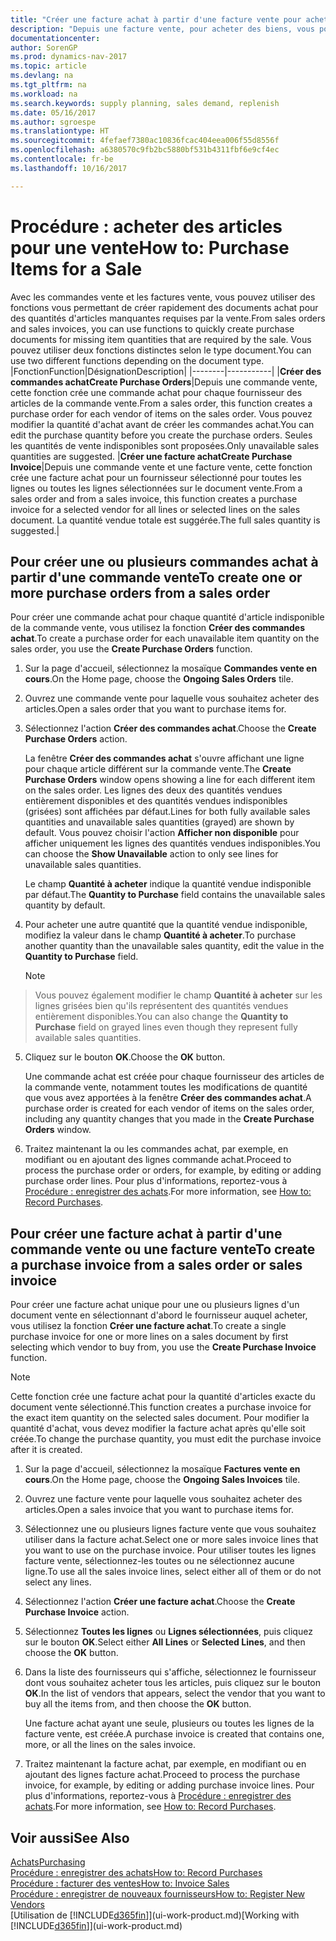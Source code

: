 ```yaml
---
title: "Créer une facture achat à partir d'une facture vente pour acheter des articles pour une vente"
description: "Depuis une facture vente, pour acheter des biens, vous pouvez créer une facture achat pour un fournisseur."
documentationcenter: 
author: SorenGP
ms.prod: dynamics-nav-2017
ms.topic: article
ms.devlang: na
ms.tgt_pltfrm: na
ms.workload: na
ms.search.keywords: supply planning, sales demand, replenish
ms.date: 05/16/2017
ms.author: sgroespe
ms.translationtype: HT
ms.sourcegitcommit: 4fefaef7380ac10836fcac404eea006f55d8556f
ms.openlocfilehash: a6380570c9fb2bc5880bf531b4311fbf6e9cf4ec
ms.contentlocale: fr-be
ms.lasthandoff: 10/16/2017

---
```

# <a name="how-to-purchase-items-for-a-sale"></a><span data-ttu-id="3d3a6-103">Procédure : acheter des articles pour une vente</span><span class="sxs-lookup"><span data-stu-id="3d3a6-103">How to: Purchase Items for a Sale</span></span>
<span data-ttu-id="3d3a6-104">Avec les commandes vente et les factures vente, vous pouvez utiliser des fonctions vous permettant de créer rapidement des documents achat pour des quantités d'articles manquantes requises par la vente.</span><span class="sxs-lookup"><span data-stu-id="3d3a6-104">From sales orders and sales invoices, you can use functions to quickly create purchase documents for missing item quantities that are required by the sale.</span></span> <span data-ttu-id="3d3a6-105">Vous pouvez utiliser deux fonctions distinctes selon le type document.</span><span class="sxs-lookup"><span data-stu-id="3d3a6-105">You can use two different functions depending on the document type.</span></span>
|<span data-ttu-id="3d3a6-106">Fonction</span><span class="sxs-lookup"><span data-stu-id="3d3a6-106">Function</span></span>|<span data-ttu-id="3d3a6-107">Désignation</span><span class="sxs-lookup"><span data-stu-id="3d3a6-107">Description</span></span>|
|--------|-----------|
|<span data-ttu-id="3d3a6-108">**Créer des commandes achat**</span><span class="sxs-lookup"><span data-stu-id="3d3a6-108">**Create Purchase Orders**</span></span>|<span data-ttu-id="3d3a6-109">Depuis une commande vente, cette fonction crée une commande achat pour chaque fournisseur des articles de la commande vente.</span><span class="sxs-lookup"><span data-stu-id="3d3a6-109">From a sales order, this function creates a purchase order for each vendor of items on the sales order.</span></span> <span data-ttu-id="3d3a6-110">Vous pouvez modifier la quantité d'achat avant de créer les commandes achat.</span><span class="sxs-lookup"><span data-stu-id="3d3a6-110">You can edit the purchase quantity before you create the purchase orders.</span></span> <span data-ttu-id="3d3a6-111">Seules les quantités de vente indisponibles sont proposées.</span><span class="sxs-lookup"><span data-stu-id="3d3a6-111">Only unavailable sales quantities are suggested.</span></span>
|<span data-ttu-id="3d3a6-112">**Créer une facture achat**</span><span class="sxs-lookup"><span data-stu-id="3d3a6-112">**Create Purchase Invoice**</span></span>|<span data-ttu-id="3d3a6-113">Depuis une commande vente et une facture vente, cette fonction crée une facture achat pour un fournisseur sélectionné pour toutes les lignes ou toutes les lignes sélectionnées sur le document vente.</span><span class="sxs-lookup"><span data-stu-id="3d3a6-113">From a sales order and from a sales invoice, this function creates a purchase invoice for a selected vendor for all lines or selected lines on the sales document.</span></span> <span data-ttu-id="3d3a6-114">La quantité vendue totale est suggérée.</span><span class="sxs-lookup"><span data-stu-id="3d3a6-114">The full sales quantity is suggested.</span></span>|

## <a name="to-create-one-or-more-purchase-orders-from-a-sales-order"></a><span data-ttu-id="3d3a6-115">Pour créer une ou plusieurs commandes achat à partir d'une commande vente</span><span class="sxs-lookup"><span data-stu-id="3d3a6-115">To create one or more purchase orders from a sales order</span></span>
<span data-ttu-id="3d3a6-116">Pour créer une commande achat pour chaque quantité d'article indisponible de la commande vente, vous utilisez la fonction **Créer des commandes achat**.</span><span class="sxs-lookup"><span data-stu-id="3d3a6-116">To create a purchase order for each unavailable item quantity on the sales order, you use the **Create Purchase Orders** function.</span></span>

1. <span data-ttu-id="3d3a6-117">Sur la page d'accueil, sélectionnez la mosaïque **Commandes vente en cours**.</span><span class="sxs-lookup"><span data-stu-id="3d3a6-117">On the Home page, choose the **Ongoing Sales Orders** tile.</span></span>
2. <span data-ttu-id="3d3a6-118">Ouvrez une commande vente pour laquelle vous souhaitez acheter des articles.</span><span class="sxs-lookup"><span data-stu-id="3d3a6-118">Open a sales order that you want to purchase items for.</span></span>
3. <span data-ttu-id="3d3a6-119">Sélectionnez l'action **Créer des commandes achat**.</span><span class="sxs-lookup"><span data-stu-id="3d3a6-119">Choose the **Create Purchase Orders** action.</span></span>

    <span data-ttu-id="3d3a6-120">La fenêtre **Créer des commandes achat** s'ouvre affichant une ligne pour chaque article différent sur la commande vente.</span><span class="sxs-lookup"><span data-stu-id="3d3a6-120">The **Create Purchase Orders** window opens showing a line for each different item on the sales order.</span></span> <span data-ttu-id="3d3a6-121">Les lignes des deux des quantités vendues entièrement disponibles et des quantités vendues indisponibles (grisées) sont affichées par défaut.</span><span class="sxs-lookup"><span data-stu-id="3d3a6-121">Lines for both fully available sales quantities and unavailable sales quantities (grayed) are shown by default.</span></span> <span data-ttu-id="3d3a6-122">Vous pouvez choisir l'action **Afficher non disponible** pour afficher uniquement les lignes des quantités vendues indisponibles.</span><span class="sxs-lookup"><span data-stu-id="3d3a6-122">You can choose the **Show Unavailable** action to only see lines for unavailable sales quantities.</span></span>

    <span data-ttu-id="3d3a6-123">Le champ **Quantité à acheter** indique la quantité vendue indisponible par défaut.</span><span class="sxs-lookup"><span data-stu-id="3d3a6-123">The **Quantity to Purchase** field contains the unavailable sales quantity by default.</span></span>
4. <span data-ttu-id="3d3a6-124">Pour acheter une autre quantité que la quantité vendue indisponible, modifiez la valeur dans le champ **Quantité à acheter**.</span><span class="sxs-lookup"><span data-stu-id="3d3a6-124">To purchase another quantity than the unavailable sales quantity, edit the value in the **Quantity to Purchase** field.</span></span>

    > [!NOTE]  
>   <span data-ttu-id="3d3a6-125">Vous pouvez également modifier le champ **Quantité à acheter** sur les lignes grisées bien qu'ils représentent des quantités vendues entièrement disponibles.</span><span class="sxs-lookup"><span data-stu-id="3d3a6-125">You can also change the **Quantity to Purchase** field on grayed lines even though they represent fully available sales quantities.</span></span>
5. <span data-ttu-id="3d3a6-126">Cliquez sur le bouton **OK**.</span><span class="sxs-lookup"><span data-stu-id="3d3a6-126">Choose the **OK** button.</span></span>

    <span data-ttu-id="3d3a6-127">Une commande achat est créée pour chaque fournisseur des articles de la commande vente, notamment toutes les modifications de quantité que vous avez apportées à la fenêtre **Créer des commandes achat**.</span><span class="sxs-lookup"><span data-stu-id="3d3a6-127">A purchase order is created for each vendor of items on the sales order, including any quantity changes that you made in the **Create Purchase Orders** window.</span></span>
7. <span data-ttu-id="3d3a6-128">Traitez maintenant la ou les commandes achat, par exemple, en modifiant ou en ajoutant des lignes commande achat.</span><span class="sxs-lookup"><span data-stu-id="3d3a6-128">Proceed to process the purchase order or orders, for example, by editing or adding purchase order lines.</span></span> <span data-ttu-id="3d3a6-129">Pour plus d'informations, reportez-vous à [Procédure : enregistrer des achats](purchasing-how-record-purchases.md).</span><span class="sxs-lookup"><span data-stu-id="3d3a6-129">For more information, see [How to: Record Purchases](purchasing-how-record-purchases.md).</span></span>


## <a name="to-create-a-purchase-invoice-from-a-sales-order-or-sales-invoice"></a><span data-ttu-id="3d3a6-130">Pour créer une facture achat à partir d'une commande vente ou une facture vente</span><span class="sxs-lookup"><span data-stu-id="3d3a6-130">To create a purchase invoice from a sales order or sales invoice</span></span>
<span data-ttu-id="3d3a6-131">Pour créer une facture achat unique pour une ou plusieurs lignes d'un document vente en sélectionnant d'abord le fournisseur auquel acheter, vous utilisez la fonction **Créer une facture achat**.</span><span class="sxs-lookup"><span data-stu-id="3d3a6-131">To create a single purchase invoice for one or more lines on a sales document by first selecting which vendor to buy from, you use the **Create Purchase Invoice** function.</span></span>

> [!NOTE]  
>   <span data-ttu-id="3d3a6-132">Cette fonction crée une facture achat pour la quantité d'articles exacte du document vente sélectionné.</span><span class="sxs-lookup"><span data-stu-id="3d3a6-132">This function creates a purchase invoice for the exact item quantity on the selected sales document.</span></span> <span data-ttu-id="3d3a6-133">Pour modifier la quantité d'achat, vous devez modifier la facture achat après qu'elle soit créée.</span><span class="sxs-lookup"><span data-stu-id="3d3a6-133">To change the purchase quantity, you must edit the purchase invoice after it is created.</span></span>  

1. <span data-ttu-id="3d3a6-134">Sur la page d'accueil, sélectionnez la mosaïque **Factures vente en cours**.</span><span class="sxs-lookup"><span data-stu-id="3d3a6-134">On the Home page, choose the **Ongoing Sales Invoices** tile.</span></span>
2. <span data-ttu-id="3d3a6-135">Ouvrez une facture vente pour laquelle vous souhaitez acheter des articles.</span><span class="sxs-lookup"><span data-stu-id="3d3a6-135">Open a sales invoice that you want to purchase items for.</span></span>
3. <span data-ttu-id="3d3a6-136">Sélectionnez une ou plusieurs lignes facture vente que vous souhaitez utiliser dans la facture achat.</span><span class="sxs-lookup"><span data-stu-id="3d3a6-136">Select one or more sales invoice lines that you want to use on the purchase invoice.</span></span> <span data-ttu-id="3d3a6-137">Pour utiliser toutes les lignes facture vente, sélectionnez-les toutes ou ne sélectionnez aucune ligne.</span><span class="sxs-lookup"><span data-stu-id="3d3a6-137">To use all the sales invoice lines, select either all of them or do not select any lines.</span></span>
4. <span data-ttu-id="3d3a6-138">Sélectionnez l'action **Créer une facture achat**.</span><span class="sxs-lookup"><span data-stu-id="3d3a6-138">Choose the **Create Purchase Invoice** action.</span></span>
5. <span data-ttu-id="3d3a6-139">Sélectionnez **Toutes les lignes** ou **Lignes sélectionnées**, puis cliquez sur le bouton **OK**.</span><span class="sxs-lookup"><span data-stu-id="3d3a6-139">Select either **All Lines** or **Selected Lines**, and then choose the **OK** button.</span></span>  
6. <span data-ttu-id="3d3a6-140">Dans la liste des fournisseurs qui s'affiche, sélectionnez le fournisseur dont vous souhaitez acheter tous les articles, puis cliquez sur le bouton **OK**.</span><span class="sxs-lookup"><span data-stu-id="3d3a6-140">In the list of vendors that appears, select the vendor that you want to buy all the items from, and then choose the **OK** button.</span></span>

    <span data-ttu-id="3d3a6-141">Une facture achat ayant une seule, plusieurs ou toutes les lignes de la facture vente, est créée.</span><span class="sxs-lookup"><span data-stu-id="3d3a6-141">A purchase invoice is created that contains one, more, or all the lines on the sales invoice.</span></span>
7. <span data-ttu-id="3d3a6-142">Traitez maintenant la facture achat, par exemple, en modifiant ou en ajoutant des lignes facture achat.</span><span class="sxs-lookup"><span data-stu-id="3d3a6-142">Proceed to process the purchase invoice, for example, by editing or adding purchase invoice lines.</span></span> <span data-ttu-id="3d3a6-143">Pour plus d'informations, reportez-vous à [Procédure : enregistrer des achats](purchasing-how-record-purchases.md).</span><span class="sxs-lookup"><span data-stu-id="3d3a6-143">For more information, see [How to: Record Purchases](purchasing-how-record-purchases.md).</span></span>

## <a name="see-also"></a><span data-ttu-id="3d3a6-144">Voir aussi</span><span class="sxs-lookup"><span data-stu-id="3d3a6-144">See Also</span></span>
[<span data-ttu-id="3d3a6-145">Achats</span><span class="sxs-lookup"><span data-stu-id="3d3a6-145">Purchasing</span></span>](purchasing-manage-purchasing.md)  
[<span data-ttu-id="3d3a6-146">Procédure : enregistrer des achats</span><span class="sxs-lookup"><span data-stu-id="3d3a6-146">How to: Record Purchases</span></span>](purchasing-how-record-purchases.md)  
[<span data-ttu-id="3d3a6-147">Procédure : facturer des ventes</span><span class="sxs-lookup"><span data-stu-id="3d3a6-147">How to: Invoice Sales</span></span>](sales-how-invoice-sales.md)  
[<span data-ttu-id="3d3a6-148">Procédure : enregistrer de nouveaux fournisseurs</span><span class="sxs-lookup"><span data-stu-id="3d3a6-148">How to: Register New Vendors</span></span>](purchasing-how-register-new-vendors.md)  
<span data-ttu-id="3d3a6-149">[Utilisation de [!INCLUDE[d365fin](includes/d365fin_md.md)]](ui-work-product.md)</span><span class="sxs-lookup"><span data-stu-id="3d3a6-149">[Working with [!INCLUDE[d365fin](includes/d365fin_md.md)]](ui-work-product.md)</span></span>


